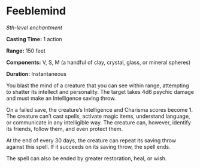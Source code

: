 <title>Feeblemind</title>

# Feeblemind

_8th-level enchantment_

**Casting Time:** 1 action

**Range:** 150 feet

**Components:** V, S, M (a handful of clay,
crystal, glass, or mineral spheres)

**Duration:** Instantaneous

You blast the mind of a creature that you can
see within range, attempting to shatter its
intellect and personality. The target takes
4d6 psychic damage and must make an
Intelligence saving throw.

On a failed save, the creature’s Intelligence
and Charisma scores become 1. The creature
can’t cast spells, activate magic items,
understand language, or communicate in any
intelligible way. The creature can, however,
identify its friends, follow them, and even
protect them.

At the end of every 30 days, the creature can
repeat its saving throw against this spell.
If it succeeds on its saving throw, the spell
ends.

The spell can also be ended by greater
restoration, heal, or wish.



